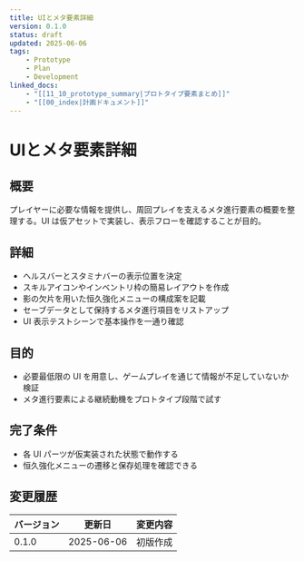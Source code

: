 ```yaml
---
title: UIとメタ要素詳細
version: 0.1.0
status: draft
updated: 2025-06-06
tags:
    - Prototype
    - Plan
    - Development
linked_docs:
    - "[[11_10_prototype_summary|プロトタイプ要素まとめ]]"
    - "[[00_index|計画ドキュメント]]"
---
```


# UIとメタ要素詳細

## 概要

プレイヤーに必要な情報を提供し、周回プレイを支えるメタ進行要素の概要を整理する。UI は仮アセットで実装し、表示フローを確認することが目的。

## 詳細

- ヘルスバーとスタミナバーの表示位置を決定
- スキルアイコンやインベントリ枠の簡易レイアウトを作成
- 影の欠片を用いた恒久強化メニューの構成案を記載
- セーブデータとして保持するメタ進行項目をリストアップ
- UI 表示テストシーンで基本操作を一通り確認

## 目的

- 必要最低限の UI を用意し、ゲームプレイを通じて情報が不足していないか検証
- メタ進行要素による継続動機をプロトタイプ段階で試す

## 完了条件

- 各 UI パーツが仮実装された状態で動作する
- 恒久強化メニューの遷移と保存処理を確認できる

## 変更履歴

| バージョン | 更新日     | 変更内容 |
| ---------- | ---------- | -------- |
| 0.1.0      | 2025-06-06 | 初版作成 |

